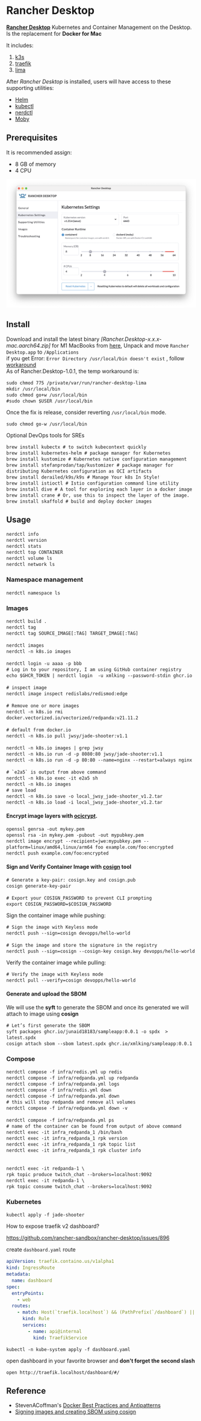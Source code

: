# Rancher Desktop

**[Rancher Desktop](https://rancherdesktop.io)** Kubernetes and Container Management on the Desktop.<br/>
Is the replacement for **Docker for Mac**

It includes:
1. [k3s](https://k3s.io/)
2. [traefik](https://traefik.io/)
3. [lima](https://github.com/lima-vm/lima)

After _Rancher Desktop_ is installed, users will have access to these supporting utilities:

- [Helm](https://helm.sh/)
- [kubectl](https://kubernetes.io/docs/reference/kubectl/overview/)
- [nerdctl](https://github.com/containerd/nerdctl)
- [Moby](https://github.com/moby/moby)

## Prerequisites

It is recommended assign:
* 8 GB of memory
* 4 CPU

![rancher-desktop-settings](../images/rancher-desktop-settings.png)


## Install

Download and install the latest binary _[Rancher.Desktop-x.x.x-mac.aarch64.zip]_ for M1 MacBooks from [here](https://github.com/rancher-sandbox/rancher-desktop/releases), 
Unpack and move `Rancher Desktop.app` to `/Applications`<br/>
if you get Error: `Error Directory /usr/local/bin doesn't exist` , follow [workaround](https://github.com/rancher-sandbox/rancher-desktop/issues/1441) <br/>
As of Rancher.Desktop-1.0.1, the temp workaround is:
```shell
sudo chmod 775 /private/var/run/rancher-desktop-lima
mkdir /usr/local/bin
sudo chmod go+w /usr/local/bin
#sudo chown $USER /usr/local/bin
```
Once the fix is release, consider reverting `/usr/local/bin` mode.
```shell
sudo chmod go-w /usr/local/bin
```

Optional DevOps tools for SREs
```shell
brew install kubectx # to switch kubecontext quickly 
brew install kubernetes-helm # package manager for Kubernetes
brew install kustomize # Kubernetes native configuration management
brew install stefanprodan/tap/kustomizer # package manager for distributing Kubernetes configuration as OCI artifacts
brew install derailed/k9s/k9s # Manage Your k8s In Style!
brew install istioctl # Istio configuration command line utility 
brew install dive # A tool for exploring each layer in a docker image
brew install crane # Or, use this to inspect the layer of the image.
brew install skaffold # build and deploy docker images
```

## Usage

```shell
nerdctl info 
nerdctl version
nerdctl stats
nerdctl top CONTAINER
nerdctl volume ls
nerdctl network ls
```

### Namespace management

```shell
nerdctl namespace ls
```

### Images

```shell
nerdctl build .
nerdctl tag
nerdctl tag SOURCE_IMAGE[:TAG] TARGET_IMAGE[:TAG]

nerdctl images
nerdctl -n k8s.io images

nerdctl login -u aaaa -p bbb
# Log in to your repository, I am using GitHub container registry
echo $GHCR_TOKEN | nerdctl login  -u xmlking --password-stdin ghcr.io

# inspect image 
nerdctl image inspect redislabs/redismod:edge

# Remove one or more images
nerdctl -n k8s.io rmi docker.vectorized.io/vectorized/redpanda:v21.11.2

# default from docker.io
nerdctl -n k8s.io pull jwsy/jade-shooter:v1.1

nerdctl -n k8s.io images | grep jwsy
nerdctl -n k8s.io run -d -p 8080:80 jwsy/jade-shooter:v1.1
nerdctl -n k8s.io run -d -p 80:80 --name=nginx --restart=always nginx

# `e2a5` is output from above command
nerdctl -n k8s.io exec -it e2a5 sh
nerdctl -n k8s.io images
# save load  
nerdctl -n k8s.io save -o local_jwsy_jade-shooter_v1.2.tar
nerdctl -n k8s.io load -i local_jwsy_jade-shooter_v1.2.tar
```

#### Encrypt image layers with [ocicrypt](https://github.com/containerd/nerdctl/blob/master/docs/ocicrypt.md).

```shell
openssl genrsa -out mykey.pem
openssl rsa -in mykey.pem -pubout -out mypubkey.pem
nerdctl image encrypt --recipient=jwe:mypubkey.pem --platform=linux/amd64,linux/arm64 foo example.com/foo:encrypted
nerdctl push example.com/foo:encrypted
```

#### Sign and Verify Container Image with [cosign](https://github.com/containerd/nerdctl/blob/master/docs/cosign.md) tool
```shell
# Generate a key-pair: cosign.key and cosign.pub
cosign generate-key-pair

# Export your COSIGN_PASSWORD to prevent CLI prompting
export COSIGN_PASSWORD=$COSIGN_PASSWORD
```
Sign the container image while pushing:
```shell
# Sign the image with Keyless mode
nerdctl push --sign=cosign devopps/hello-world

# Sign the image and store the signature in the registry
nerdctl push --sign=cosign --cosign-key cosign.key devopps/hello-world
```
Verify the container image while pulling:
```shell
# Verify the image with Keyless mode
nerdctl pull --verify=cosign devopps/hello-world
```

#### Generate and upload the SBOM

We will use the **syft** to generate the SBOM and once its generated we will attach to image using **cosign**
```shell
# Let’s first generate the SBOM
syft packages ghcr.io/junaid18183/sampleapp:0.0.1 -o spdx  > latest.spdx
cosign attach sbom --sbom latest.spdx ghcr.io/xmlking/sampleapp:0.0.1
```

### Compose

```shell
nerdctl compose -f infra/redis.yml up redis
nerdctl compose -f infra/redpanda.yml up redpanda
nerdctl compose -f infra/redpanda.yml logs
nerdctl compose -f infra/redis.yml down
nerdctl compose -f infra/redpanda.yml down
# this will stop redpanda and remove all volumes
nerdctl compose -f infra/redpanda.yml down -v 

nerdctl compose -f infra/redpanda.yml ps
# name of the container can be found from output of above command 
nerdctl exec -it infra_redpanda_1 /bin/bash
nerdctl exec -it infra_redpanda_1 rpk version
nerdctl exec -it infra_redpanda_1 rpk topic list
nerdctl exec -it infra_redpanda_1 rpk cluster info


nerdctl exec -it redpanda-1 \
rpk topic produce twitch_chat --brokers=localhost:9092
nerdctl exec -it redpanda-1 \
rpk topic consume twitch_chat --brokers=localhost:9092
```

### Kubernetes

```shell
kubectl apply -f jade-shooter
```

How to expose traefik v2 dashboard?

https://github.com/rancher-sandbox/rancher-desktop/issues/896

create `dashboard.yaml` route

```yaml
apiVersion: traefik.containo.us/v1alpha1
kind: IngressRoute
metadata:
  name: dashboard
spec:
  entryPoints:
    - web
  routes:
    - match: Host(`traefik.localhost`) && (PathPrefix(`/dashboard`) || PathPrefix(`/api`))
      kind: Rule
      services:
        - name: api@internal
          kind: TraefikService
```


```shell
kubectl -n kube-system apply -f dashboard.yaml
```

open dashboard in your favorite browser and **don't forget the second slash**

```shell
open http://traefik.localhost/dashboard/#/
```

## Reference 

- StevenACoffman's [Docker Best Practices and Antipatterns](https://gist.github.com/StevenACoffman/41fee08e8782b411a4a26b9700ad7af5) 
- [Signing images and creating SBOM using cosign](https://www.ijuned.com/Signing-images-and-creating-SBOM-using-cosign/)